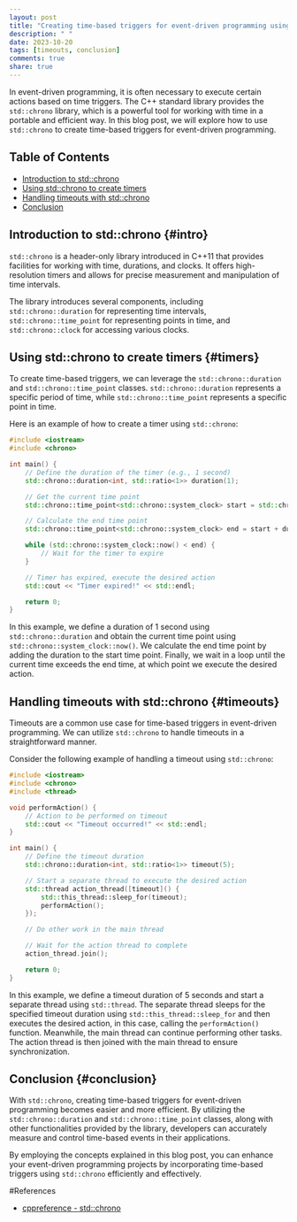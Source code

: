 ```yaml
---
layout: post
title: "Creating time-based triggers for event-driven programming using std::chrono"
description: " "
date: 2023-10-20
tags: [timeouts, conclusion]
comments: true
share: true
---
```


In event-driven programming, it is often necessary to execute certain actions based on time triggers. The C++ standard library provides the `std::chrono` library, which is a powerful tool for working with time in a portable and efficient way. In this blog post, we will explore how to use `std::chrono` to create time-based triggers for event-driven programming.

## Table of Contents
- [Introduction to std::chrono](#intro)
- [Using std::chrono to create timers](#timers)
- [Handling timeouts with std::chrono](#timeouts)
- [Conclusion](#conclusion)

## Introduction to std::chrono {#intro}

`std::chrono` is a header-only library introduced in C++11 that provides facilities for working with time, durations, and clocks. It offers high-resolution timers and allows for precise measurement and manipulation of time intervals.

The library introduces several components, including `std::chrono::duration` for representing time intervals, `std::chrono::time_point` for representing points in time, and `std::chrono::clock` for accessing various clocks.

## Using std::chrono to create timers {#timers}

To create time-based triggers, we can leverage the `std::chrono::duration` and `std::chrono::time_point` classes. `std::chrono::duration` represents a specific period of time, while `std::chrono::time_point` represents a specific point in time.

Here is an example of how to create a timer using `std::chrono`:

```cpp
#include <iostream>
#include <chrono>

int main() {
    // Define the duration of the timer (e.g., 1 second)
    std::chrono::duration<int, std::ratio<1>> duration(1);

    // Get the current time point
    std::chrono::time_point<std::chrono::system_clock> start = std::chrono::system_clock::now();

    // Calculate the end time point
    std::chrono::time_point<std::chrono::system_clock> end = start + duration;

    while (std::chrono::system_clock::now() < end) {
        // Wait for the timer to expire
    }

    // Timer has expired, execute the desired action
    std::cout << "Timer expired!" << std::endl;

    return 0;
}
```
In this example, we define a duration of 1 second using `std::chrono::duration` and obtain the current time point using `std::chrono::system_clock::now()`. We calculate the end time point by adding the duration to the start time point. Finally, we wait in a loop until the current time exceeds the end time, at which point we execute the desired action.

## Handling timeouts with std::chrono {#timeouts}

Timeouts are a common use case for time-based triggers in event-driven programming. We can utilize `std::chrono` to handle timeouts in a straightforward manner.

Consider the following example of handling a timeout using `std::chrono`:

```cpp
#include <iostream>
#include <chrono>
#include <thread>

void performAction() {
    // Action to be performed on timeout
    std::cout << "Timeout occurred!" << std::endl;
}

int main() {
    // Define the timeout duration
    std::chrono::duration<int, std::ratio<1>> timeout(5);

    // Start a separate thread to execute the desired action
    std::thread action_thread([timeout]() {
        std::this_thread::sleep_for(timeout);
        performAction();
    });

    // Do other work in the main thread

    // Wait for the action thread to complete
    action_thread.join();

    return 0;
}
```

In this example, we define a timeout duration of 5 seconds and start a separate thread using `std::thread`. The separate thread sleeps for the specified timeout duration using `std::this_thread::sleep_for` and then executes the desired action, in this case, calling the `performAction()` function. Meanwhile, the main thread can continue performing other tasks. The action thread is then joined with the main thread to ensure synchronization.

## Conclusion {#conclusion}

With `std::chrono`, creating time-based triggers for event-driven programming becomes easier and more efficient. By utilizing the `std::chrono::duration` and `std::chrono::time_point` classes, along with other functionalities provided by the library, developers can accurately measure and control time-based events in their applications.

By employing the concepts explained in this blog post, you can enhance your event-driven programming projects by incorporating time-based triggers using `std::chrono` efficiently and effectively.

#References
- [cppreference - std::chrono](https://en.cppreference.com/w/cpp/chrono)